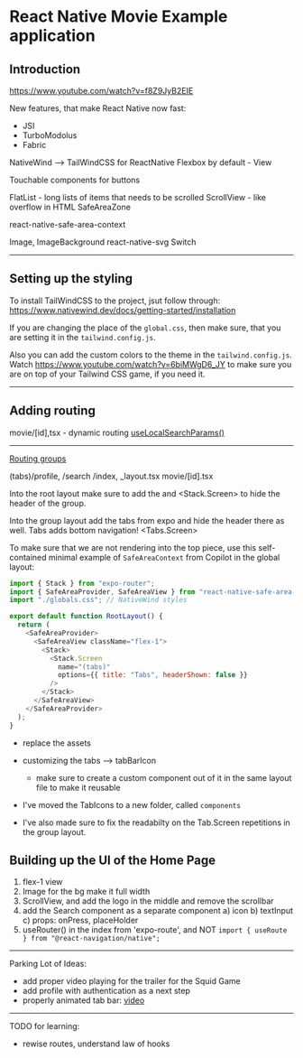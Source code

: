 # React Native Movie Example application

## Introduction

https://www.youtube.com/watch?v=f8Z9JyB2EIE

New features, that make React Native now fast:

- JSI
- TurboModolus
- Fabric

NativeWind --> TailWindCSS for ReactNative
Flexbox by default - View

Touchable components for buttons

FlatList - long lists of items that needs to be scrolled
ScrollView - like overflow in HTML
SafeAreaZone

react-native-safe-area-context

Image, ImageBackground
react-native-svg
Switch

---

## Setting up the styling

To install TailWindCSS to the project, jsut follow through:
https://www.nativewind.dev/docs/getting-started/installation

If you are changing the place of the `global.css`, then make sure, that you are
setting it in the `tailwind.config.js`.

Also you can add the custom colors to the theme in the `tailwind.config.js`.
Watch https://www.youtube.com/watch?v=6biMWgD6_JY to make sure you are on top of
your Tailwind CSS game, if you need it.

---

## Adding routing

movie/[id],tsx - dynamic routing
[useLocalSearchParams()](https://docs.expo.dev/router/reference/url-parameters/)

---

[Routing groups](https://docs.expo.dev/develop/file-based-routing/#groups)

(tabs)/profile, /search /index, \_layout.tsx
movie/[id].tsx

Into the root layout make sure to add the <Stack> and <Stack.Screen> to hide the
header of the group.

Into the group layout add the tabs from expo and hide the header there as well.
Tabs adds bottom navigation!
<Tabs.Screen>

To make sure that we are not rendering into the top piece, use this self-contained
minimal example of `SafeAreaContext` from Copilot in the global layout:

```javascript
import { Stack } from "expo-router";
import { SafeAreaProvider, SafeAreaView } from "react-native-safe-area-context";
import "./globals.css"; // NativeWind styles

export default function RootLayout() {
  return (
    <SafeAreaProvider>
      <SafeAreaView className="flex-1">
        <Stack>
          <Stack.Screen
            name="(tabs)"
            options={{ title: "Tabs", headerShown: false }}
          />
        </Stack>
      </SafeAreaView>
    </SafeAreaProvider>
  );
}
```

- replace the assets
- customizing the tabs --> tabBarIcon

  - make sure to create a custom component out of it in the same layout file
    to make it reusable

- I've moved the TabIcons to a new folder, called `components`
- I've also made sure to fix the readabilty on the Tab.Screen repetitions in
  the group layout.

## Building up the UI of the Home Page

1. flex-1 view
2. Image for the bg make it full width
3. ScrollView, and add the logo in the middle and remove the scrollbar
4. add the Search component as a separate component
   a) icon
   b) textInput
   c) props: onPress, placeHolder
5. useRouter() in the index from 'expo-route', and NOT
   `import { useRoute } from "@react-navigation/native";`

---

Parking Lot of Ideas:

- add proper video playing for the trailer for the Squid Game
- add profile with authentication as a next step
- properly animated tab bar: [video](https://www.youtube.com/watch?v=GrLCS5ww030)

---

TODO for learning:

- rewise routes, understand law of hooks
